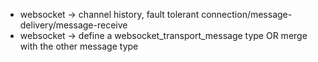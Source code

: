 - websocket -> channel history, fault tolerant connection/message-delivery/message-receive
- websocket -> define a websocket_transport_message type OR merge with the other message type